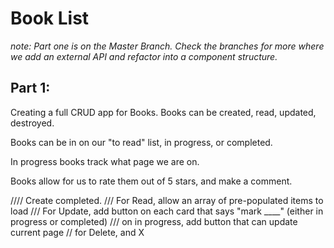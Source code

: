 # Book List

*note: Part one is on the Master Branch. Check the branches for more where we add an external API and refactor into a component structure.*  

## Part 1:

Creating a full CRUD app for Books. Books can be created, read, updated, destroyed.

Books can be in on our "to read" list, in progress, or completed. 

In progress books track what page we are on. 

Books allow for us to rate them out of 5 stars, and make a comment.


//// Create completed. 
/// For Read, allow an array of pre-populated items to load
/// For Update, add button on each card that says "mark ____" (either in progress or completed)
/// on in progress, add button that can update current page
// for Delete, and X